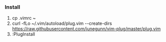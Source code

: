 ### Install
1) cp .vimrc ~
2) curl -fLo ~/.vim/autoload/plug.vim --create-dirs https://raw.githubusercontent.com/junegunn/vim-plug/master/plug.vim
3) :PlugInstall
